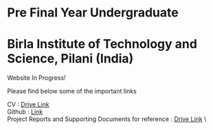 # Pre Final Year Undergraduate
# Birla Institute of Technology and Science, Pilani (India)

Website In Progress!

Please find below some of the important links

CV : [Drive Link](https://drive.google.com/file/d/11az5QRBQ-ozKumar_qmdJEq2NygzO8xO/view) \
Github : [Link](https://github.com/aviral1117) \
Project Reports and Supporting Documents for reference : [Drive Link](https://drive.google.com/drive/u/1/folders/1UIfp7kNcHEDhgZEtzth1mWBIhyWUqS7L) \


